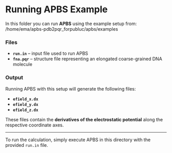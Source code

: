 # Running APBS Example

In this folder you can run **APBS** using the example setup from:
/home/ema/apbs-pdb2pqr_forpubluc/apbs/examples


### Files
- **`run.in`** – input file used to run APBS  
- **`fna.pqr`** – structure file representing an elongated coarse-grained DNA molecule  

### Output
Running APBS with this setup will generate the following files:

- **`efield_x.dx`**  
- **`efield_y.dx`**  
- **`efield_z.dx`**

These files contain the **derivatives of the electrostatic potential** along the respective coordinate axes.  

---

To run the calculation, simply execute APBS in this directory with the provided `run.in` file.

